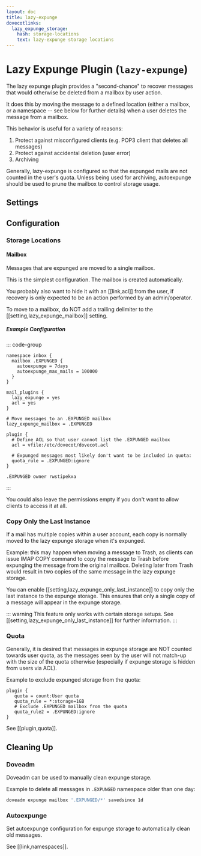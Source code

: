 ```yaml
---
layout: doc
title: lazy-expunge
dovecotlinks:
  lazy_expunge_storage:
    hash: storage-locations
    text: lazy-expunge storage locations
---
```


# Lazy Expunge Plugin (`lazy-expunge`)

The lazy expunge plugin provides a "second-chance" to recover messages that
would otherwise be deleted from a mailbox by user action.

It does this by moving the message to a defined location (either a mailbox, or
a namespace -- see below for further details) when a user deletes the message
from a mailbox.

This behavior is useful for a variety of reasons:

1. Protect against misconfigured clients (e.g. POP3 client that deletes all
   messages)
2. Protect against accidental deletion (user error)
3. Archiving

Generally, lazy-expunge is configured so that the expunged mails are not
counted in the user's quota.  Unless being used for archiving, autoexpunge
should be used to prune the mailbox to control storage usage.

## Settings

<SettingsComponent plugin="lazy-expunge" />

## Configuration

### Storage Locations

#### Mailbox

Messages that are expunged are moved to a single mailbox.

This is the simplest configuration. The mailbox is created automatically.

You probably also want to hide it with an [[link,acl]] from the user, if
recovery is only expected to be an action performed by an admin/operator.

To move to a mailbox, do NOT add a trailing delimiter to the
[[setting,lazy_expunge_mailbox]] setting.

##### Example Configuration

::: code-group

```[dovecot.conf]
namespace inbox {
  mailbox .EXPUNGED {
    autoexpunge = 7days
    autoexpunge_max_mails = 100000
  }
}

mail_plugins {
  lazy_expunge = yes
  acl = yes
}

# Move messages to an .EXPUNGED mailbox
lazy_expunge_mailbox = .EXPUNGED

plugin {
  # Define ACL so that user cannot list the .EXPUNGED mailbox
  acl = vfile:/etc/dovecot/dovecot.acl

  # Expunged messages most likely don't want to be included in quota:
  quota_rule = .EXPUNGED:ignore
}
```

```[/etc/dovecot/dovecot.acl]
.EXPUNGED owner rwstipekxa
```

:::

You could also leave the permissions empty if you don't want to allow clients
to access it at all.

### Copy Only the Last Instance

If a mail has multiple copies within a user account, each copy is normally
moved to the lazy expunge storage when it's expunged.

Example: this may happen when moving a message to Trash, as clients can issue
IMAP COPY command to copy the message to Trash before expunging the message
from the original mailbox.  Deleting later from Trash would result in two
copies of the same message in the lazy expunge storage.

You can enable [[setting,lazy_expunge_only_last_instance]] to copy
only the last instance to the expunge storage. This ensures that only a single
copy of a message will appear in the expunge storage.

::: warning
This feature only works with certain storage setups. See
[[setting,lazy_expunge_only_last_instance]] for further information.
:::

### Quota

Generally, it is desired that messages in expunge storage are NOT
counted towards user quota, as the messages seen by the user will not
match-up with the size of the quota otherwise (especially if expunge storage
is hidden from users via ACL).

Example to exclude expunged storage from the quota:

```[dovecot.conf]
plugin {
   quota = count:User quota
   quota_rule = *:storage=1GB
   # Exclude .EXPUNGED mailbox from the quota
   quota_rule2 = .EXPUNGED:ignore
}
```

See [[plugin,quota]].

## Cleaning Up

### Doveadm

Doveadm can be used to manually clean expunge storage.

Example to delete all messages in `.EXPUNGED` namespace older than one day:

```sh
doveadm expunge mailbox '.EXPUNGED/*' savedsince 1d
```

### Autoexpunge

Set autoexpunge configuration for expunge storage to automatically clean
old messages.

See [[link,namespaces]].
